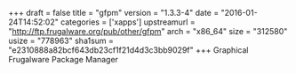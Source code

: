 +++
draft = false
title = "gfpm"
version = "1.3.3-4"
date = "2016-01-24T14:52:02"
categories = ['xapps']
upstreamurl = "http://ftp.frugalware.org/pub/other/gfpm"
arch = "x86_64"
size = "312580"
usize = "778963"
sha1sum = "e2310888a82bcf643db23cf1f21d4d3c3bb9029f"
+++
Graphical Frugalware Package Manager